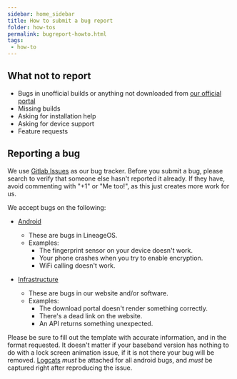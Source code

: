 ```yaml
---
sidebar: home_sidebar
title: How to submit a bug report
folder: how-tos
permalink: bugreport-howto.html
tags:
 - how-to
---
```


## What not to report
  - Bugs in unofficial builds or anything not downloaded from [our official portal](https://download.lineageos.org/)
  - Missing builds
  - Asking for installation help
  - Asking for device support
  - Feature requests

## Reporting a bug

We use [Gitlab Issues](https://gitlab.com/LineageOS/issues) as our bug tracker. Before you submit a bug, please search to verify that someone else hasn't reported it already. If they have, avoid commenting with "+1" or "Me too!", as this just creates more work for us.

We accept bugs on the following:

  - [Android](https://gitlab.com/LineageOS/issues/android)
    - These are bugs in LineageOS.
    - Examples:
      - The fingerprint sensor on your device doesn't work.
      - Your phone crashes when you try to enable encryption.
      - WiFi calling doesn't work.

  - [Infrastructure](https://gitlab.com/LineageOS/issues/infra)
    - These are bugs in our website and/or software.
    - Examples:
      - The download portal doesn't render something correctly.
      - There's a dead link on the website.
      - An API returns something unexpected.

Please be sure to fill out the template with accurate information, and in the format requested. It doesn't matter if your baseband version has nothing to do with a lock screen animation issue, if it is not there your bug will be removed. [Logcats](/logcat.html) *must* be attached for all android bugs, and *must* be captured right after reproducing the issue.

